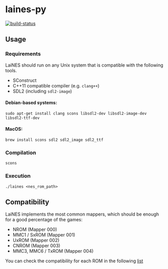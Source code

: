 # laines-py

[![build-status][]][ci-server]

[build-status]: https://travis-ci.com/Kautenja/laines-py.svg?token=FCkX2qMNHzx2qWEzZZMP&branch=master
[ci-server]: https://travis-ci.com/Kautenja/laines-py

## Usage

### Requirements

LaiNES should run on any Unix system that is compatible with the following
tools.

-   SConstruct
-   C++11 compatible compiler (e.g. `clang++`)
-   SDL2 (including `sdl2-image`)

#### Debian-based systems:

```shell
sudo apt-get install clang scons libsdl2-dev libsdl2-image-dev libsdl2-ttf-dev
```

#### MacOS:

```shell
brew install scons sdl2 sdl2_image sdl2_ttf
```

### Compilation

```shell
scons
```

### Execution

```shell
./laines <nes_rom_path>
```

## Compatibility

LaiNES implements the most common mappers, which should be enough for a good
percentage of the games:

-   NROM (Mapper 000)
-   MMC1 / SxROM (Mapper 001)
-   UxROM (Mapper 002)
-   CNROM (Mapper 003)
-   MMC3, MMC6 / TxROM (Mapper 004)

You can check the compatibility for each ROM in the following
[list](http://tuxnes.sourceforge.net/nesmapper.txt)
